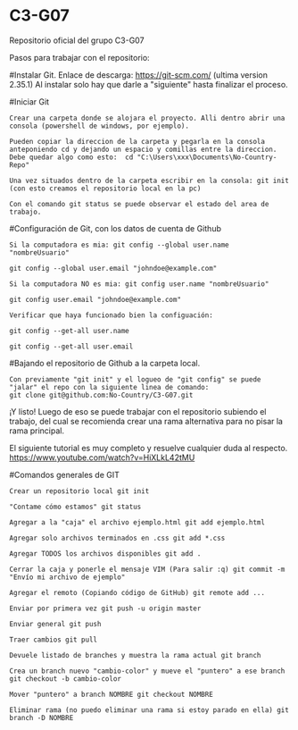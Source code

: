 # C3-G07
Repositorio oficial del grupo C3-G07

Pasos para trabajar con el repositorio: 

#Instalar Git.
    Enlace de descarga: https://git-scm.com/ (ultima version 2.35.1)
    Al instalar solo hay que darle a "siguiente" hasta finalizar el proceso.

#Iniciar Git 

    Crear una carpeta donde se alojara el proyecto. Alli dentro abrir una consola (powershell de windows, por ejemplo).

    Pueden copiar la direccion de la carpeta y pegarla en la consola anteponiendo cd y dejando un espacio y comillas entre la direccion. 
    Debe quedar algo como esto:  cd "C:\Users\xxx\Documents\No-Country-Repo"

    Una vez situados dentro de la carpeta escribir en la consola: git init (con esto creamos el repositorio local en la pc)

    Con el comando git status se puede observar el estado del area de trabajo.

#Configuración de Git, con los datos de cuenta de Github

    Si la computadora es mia: git config --global user.name "nombreUsuario"

    git config --global user.email "johndoe@example.com"

    Si la computadora NO es mia: git config user.name "nombreUsuario"

    git config user.email "johndoe@example.com"

    Verificar que haya funcionado bien la configuación:

    git config --get-all user.name

    git config --get-all user.email

#Bajando el repositorio de Github a la carpeta local.

    Con previamente "git init" y el logueo de "git config" se puede "jalar" el repo con la siguiente linea de comando:
    git clone git@github.com:No-Country/C3-G07.git

¡Y listo! Luego de eso se puede trabajar con el repositorio subiendo el trabajo, del cual se recomienda crear una rama alternativa para no pisar la rama principal.

El siguiente tutorial es muy completo y resuelve cualquier duda al respecto.
https://www.youtube.com/watch?v=HiXLkL42tMU

#Comandos generales de GIT

    Crear un repositorio local git init

    "Contame cómo estamos" git status

    Agregar a la "caja" el archivo ejemplo.html git add ejemplo.html

    Agregar solo archivos terminados en .css git add *.css

    Agregar TODOS los archivos disponibles git add .

    Cerrar la caja y ponerle el mensaje VIM (Para salir :q) git commit -m "Envío mi archivo de ejemplo"

    Agregar el remoto (Copiando código de GitHub) git remote add ...

    Enviar por primera vez git push -u origin master

    Enviar general git push

    Traer cambios git pull

    Devuele listado de branches y muestra la rama actual git branch

    Crea un branch nuevo "cambio-color" y mueve el "puntero" a ese branch git checkout -b cambio-color

    Mover "puntero" a branch NOMBRE git checkout NOMBRE

    Eliminar rama (no puedo eliminar una rama si estoy parado en ella) git branch -D NOMBRE